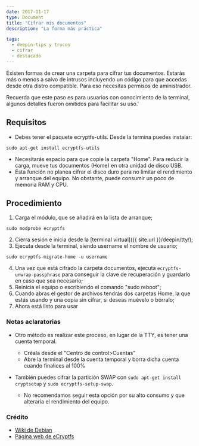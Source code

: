```yaml
---
date: 2017-11-17
type: Document
title: "Cifrar mis documentos"
description: "La forma más práctica"

tags:
  - deepin-tips y trucos
  - cifrar
  - destacado
---
```


Existen formas de crear una carpeta para cifrar tus documentos. Estarás más o menos a salvo de intrusos incluyendo un código para que accedas desde otra distro compatible. Para eso necesitas permisos de aministrador.

Recuerda que este paso es para usuarios con conocimiento de la terminal, algunos detalles fueron omitidos para facilitar su uso.'

## Requisitos

* Debes tener el paquete ecryptfs-utils. Desde la termina puedes instalar:
~~~
sudo apt-get install ecryptfs-utils
~~~
* Necesitarás espacio para que copie la carpeta "Home". Para reducir la carga, mueve tus documentos (Home) en otra unidad de disco USB.
* Esta función no planea cifrar el disco duro para no limitar el rendimiento y arranque del equipo. No obstante, puede consumir un poco de memoria RAM y CPU.

## Procedimiento

1. Carga el módulo, que se añadirá en la lista de arranque;
~~~
sudo modprobe ecryptfs
~~~
2. Cierra sesión e inicia desde la [terminal virtual]({{ site.url }}/deepin/tty/);
3. Ejecuta desde la terminal, siendo username el nombre de usuario;
~~~
sudo ecryptfs-migrate-home -u username
~~~
4. Una vez que está cifrado la carpeta documentos, ejecuta `ecryptfs-unwrap-passphrase` para conseguir la clave de recuperación y guardarlo en caso que sea necesario;
5. Reinicia el equipo o escribiendo el comando "sudo reboot";
6. Cuando abras el gestor de archivos tendrás dos carpetas Home, la que estás usando y una copia sin cifrar, si deseas muévelo o bórralo;
7. Ahora está listo para usar

### Notas aclaratorias

* Otro método es realizar este proceso, en lugar de la TTY, es tener una cuenta temporal.
	- Créala desde el "Centro de control>Cuentas"
	- Abre la terminal desde la cuenta temporal y borra dicha cuenta cuando finalices al 100%

* También puedes cifrar la partición SWAP con `sudo apt-get install cryptsetup` y `sudo ecryptfs-setup-swap`.
  - No recomendamos seguir esta opción por su alto consumo y que alteraría el rendimiento del equipo.

### Crédito

* [Wiki de Debian](https://wiki.debian.org/TransparentEncryptionForHomeFolder)
* [Página web de eCryptfs](http://ecryptfs.org)
